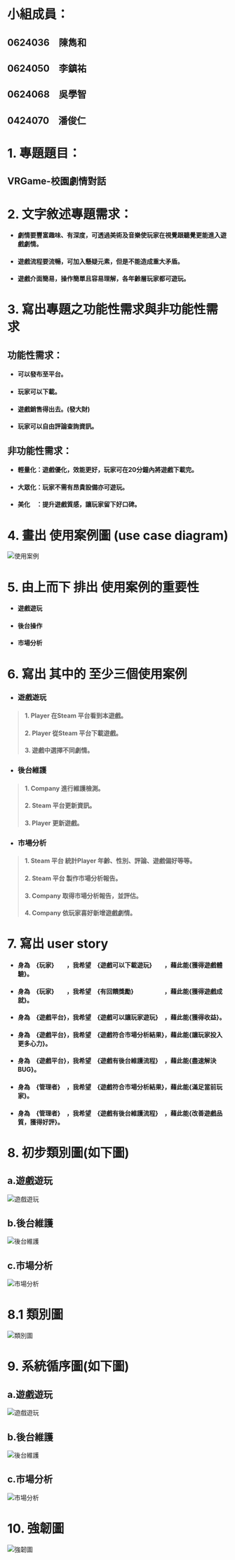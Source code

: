 # 小組成員：
## 0624036　陳雋和
## 0624050　李鎮祐
## 0624068　吳學智
## 0424070　潘俊仁


# 1. 專題題目：
## VRGame-校園劇情對話

# 2. 文字敘述專題需求：
* #### 劇情要豐富趣味、有深度，可透過美術及音樂使玩家在視覺跟聽覺更能進入遊戲劇情。
* #### 遊戲流程要流暢，可加入懸疑元素，但是不能造成重大矛盾。
* #### 遊戲介面簡易，操作簡單且容易理解，各年齡層玩家都可遊玩。

# 3. 寫出專題之功能性需求與非功能性需求
 ## 功能性需求：
 * #### 可以發布至平台。
 * #### 玩家可以下載。
 * #### 遊戲銷售得出去。(發大財)
 * #### 玩家可以自由評論查詢資訊。
 
 ## 非功能性需求：
 * #### 輕量化：遊戲優化，效能更好，玩家可在20分鐘內將遊戲下載完。
 * #### 大眾化：玩家不需有昂貴設備亦可遊玩。
 * #### 美化　：提升遊戲質感，讓玩家留下好口碑。

# 4. 畫出 使用案例圖 (use case diagram)
![使用案例](All使用案例圖.png)

# 5. 由上而下 排出 使用案例的重要性
 * #### 遊戲遊玩
 * #### 後台操作
 * #### 市場分析
# 6. 寫出 其中的 至少三個使用案例
* ###    遊戲遊玩
> #### 1. Player 在Steam 平台看到本遊戲。
> #### 2. Player 從Steam 平台下載遊戲。
> #### 3. 遊戲中選擇不同劇情。
* ###    後台維護
> #### 1. Company 進行維護檢測。
> #### 2. Steam 平台更新資訊。
> #### 3. Player 更新遊戲。
* ###    市場分析
> #### 1. Steam 平台 統計Player 年齡、性別、評論、遊戲偏好等等。
> #### 2. Steam 平台 製作市場分析報告。
> #### 3. Company 取得市場分析報告，並評估。
> #### 4. Company 依玩家喜好新增遊戲劇情。
# 7. 寫出 user story 
 * #### 身為　{玩家}　　，我希望　{遊戲可以下載遊玩}　　，藉此能{獲得遊戲體驗}。
 * #### 身為　{玩家}　　，我希望　{有回饋獎勵}　　　　　，藉此能{獲得遊戲成就}。
 * #### 身為　{遊戲平台}，我希望　{遊戲可以讓玩家遊玩}　，藉此能{獲得收益}。
 * #### 身為　{遊戲平台}，我希望　{遊戲符合市場分析結果}，藉此能{讓玩家投入更多心力}。
 * #### 身為　{遊戲平台}，我希望　{遊戲有後台維護流程}　，藉此能{盡速解決BUG}。
 * #### 身為　{管理者}　，我希望　{遊戲符合市場分析結果}，藉此能{滿足當前玩家}。
 * #### 身為　{管理者}　，我希望　{遊戲有後台維護流程}　，藉此能{改善遊戲品質，獲得好評}。
# 8. 初步類別圖(如下圖) 
## a.遊戲遊玩
![遊戲遊玩](遊戲下載初步類別圖2.png)
## b.後台維護
![後台維護](後台維護類別圖.jpg)
## c.市場分析
![市場分析](市場分析初步類別圖.jpg)
# 8.1 類別圖
![類別圖](類別圖123.jpg)
# 9. 系統循序圖(如下圖)
## a.遊戲遊玩
![遊戲遊玩](遊戲下載系統循序圖.png)
## b.後台維護
![後台維護](後台維護系統循序圖.jpg)
## c.市場分析
![市場分析](市場分析系統循序圖.jpg)
# 10. 強韌圖
![強韌圖](強韌圖.png)
